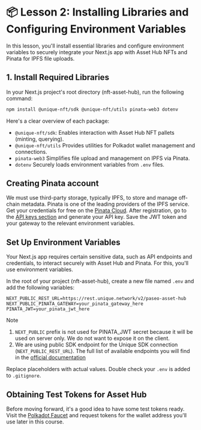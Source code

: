 # 📦 Lesson 2: Installing Libraries and Configuring Environment Variables

In this lesson, you'll install essential libraries and configure environment variables to securely integrate your Next.js app with Asset Hub NFTs and Pinata for IPFS file uploads.

## 1. Install Required Libraries

In your Next.js project's root directory (nft-asset-hub), run the following command:

```sh
npm install @unique-nft/sdk @unique-nft/utils pinata-web3 dotenv
```

Here's a clear overview of each package:

- `@unique-nft/sdk`:	Enables interaction with Asset Hub NFT pallets (minting, querying).
- `@unique-nft/utils`	Provides utilities for Polkadot wallet management and connections.
- `pinata-web3`	Simplifies file upload and management on IPFS via Pinata.
- `dotenv`	Securely loads environment variables from `.env` files.

## Creating Pinata account

We must use third-party storage, typically IPFS, to store and manage off-chain metadata. Pinata is one of the leading providers of the IPFS service. Get your credentials for free on the [Pinata Cloud](https://pinata.cloud/). After registration, go to the [API keys section](https://app.pinata.cloud/developers/api-keys) and generate your API key. Save the JWT token and your gateway to the relevant environment variables.

## Set Up Environment Variables

Your Next.js app requires certain sensitive data, such as API endpoints and credentials, to interact securely with Asset Hub and Pinata. For this, you'll use environment variables.

In the root of your project (nft-asset-hub), create a new file named `.env` and add the following variables:

```
NEXT_PUBLIC_REST_URL=https://rest.unique.network/v2/paseo-asset-hub
NEXT_PUBLIC_PINATA_GATEWAY=your_pinata_gateway_here
PINATA_JWT=your_pinata_jwt_here
```

> [!NOTE]
> 1. `NEXT_PUBLIC` prefix is not used for PINATA_JWT secret because it will be used on server only. We do not want to expose it on the client.
> 2. We are using public SDK endpoint for the Unique SDK connection (`NEXT_PUBLIC_REST_URL`). The full list of available endpoints you will find in the [official documentation](https://docs.unique.network/reference/sdk-endpoints.html)

Replace placeholders with actual values. Double check your `.env` is added to `.gitignore`.

## Obtaining Test Tokens for Asset Hub

Before moving forward, it's a good idea to have some test tokens ready. Visit the [Polkadot Faucet](https://faucet.polkadot.io/?parachain=1000) and request tokens for the wallet address you'll use later in this course.